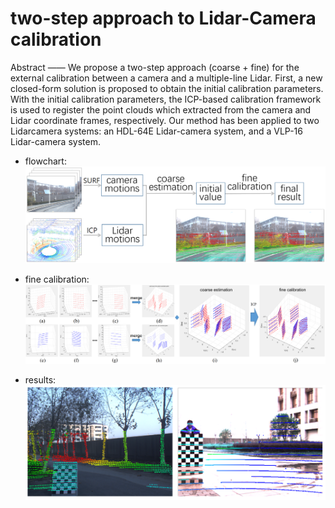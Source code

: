 # two-step approach to Lidar-Camera calibration
Abstract —— We propose a two-step approach (coarse + fine) for the external calibration between a camera and a multiple-line Lidar. First, a new closed-form solution is proposed to obtain the initial calibration parameters. With the initial calibration parameters, the ICP-based calibration framework is used to register the point clouds which extracted from the camera and Lidar coordinate frames, respectively. Our method has been applied to two Lidarcamera systems: an HDL-64E Lidar-camera system, and a VLP-16 Lidar-camera system.

* flowchart:
![flowchart](https://github.com/YingnaSu/camera_lidar_calibration/blob/main/image/flowchart.png "flowchart")

* fine calibration:
![](https://github.com/YingnaSu/camera_lidar_calibration/blob/main/image/calires.png)

* results:
![](https://github.com/YingnaSu/camera_lidar_calibration/blob/main/image/res.png)
